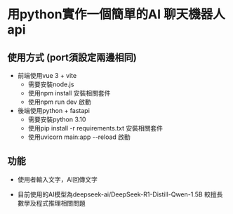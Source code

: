 # 用python實作一個簡單的AI 聊天機器人api

## 使用方式 (port須設定兩邊相同)
- 前端使用vue 3 + vite
    - 需要安裝node.js
    - 使用npm install 安裝相關套件
    - 使用npm run dev 啟動
- 後端使用python + fastapi
    - 需要安裝python 3.10
    - 使用pip install -r requirements.txt 安裝相關套件
    - 使用uvicorn main:app --reload 啟動

## 功能
- 使用者輸入文字，AI回傳文字
* 目前使用的AI模型為deepseek-ai/DeepSeek-R1-Distill-Qwen-1.5B 較擅長數學及程式推理相關問題